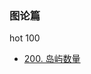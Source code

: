 ### 图论篇
hot 100
* [200. 岛屿数量](https://github.com/cyh756085049/web-system/blob/main/algorithms/leetcode/stack/q200_numIsLands.js)